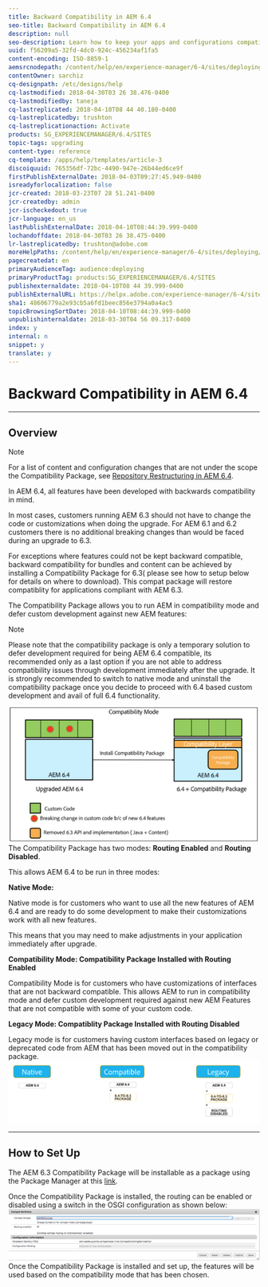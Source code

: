 ```yaml
---
title: Backward Compatibility in AEM 6.4
seo-title: Backward Compatibility in AEM 6.4
description: null
seo-description: Learn how to keep your apps and configurations compatible with AEM 6.4
uuid: f56209a5-32fd-4dc0-924c-456234af1fa5
content-encoding: ISO-8859-1
aemsrcnodepath: /content/help/en/experience-manager/6-4/sites/deploying/using/backward-compatibility
contentOwner: sarchiz
cq-designpath: /etc/designs/help
cq-lastmodified: 2018-04-30T03 26 38.476-0400
cq-lastmodifiedby: taneja
cq-lastreplicated: 2018-04-10T08 44 40.180-0400
cq-lastreplicatedby: trushton
cq-lastreplicationaction: Activate
products: SG_EXPERIENCEMANAGER/6.4/SITES
topic-tags: upgrading
content-type: reference
cq-template: /apps/help/templates/article-3
discoiquuid: 765356df-72bc-4490-947e-26b44ed6ce9f
firstPublishExternalDate: 2018-04-03T09:27:45.949-0400
isreadyforlocalization: false
jcr-created: 2018-03-23T07 28 51.241-0400
jcr-createdby: admin
jcr-ischeckedout: true
jcr-language: en_us
lastPublishExternalDate: 2018-04-10T08:44:39.999-0400
lochandoffdate: 2018-04-30T03 26 38.475-0400
lr-lastreplicatedby: trushton@adobe.com
moreHelpPaths: /content/help/en/experience-manager/6-4/sites/deploying/morehelp/upgrading;/content/help/en/experience-manager/6-4/sites/deploying/morehelp/upgrading
pagecreatedat: en
primaryAudienceTag: audience:deploying
primaryProductTag: products:SG_EXPERIENCEMANAGER/6.4/SITES
publishexternaldate: 2018-04-10T08 44 39.999-0400
publishExternalURL: https://helpx.adobe.com/experience-manager/6-4/sites/deploying/using/backward-compatibility.html
sha1: 48606779a2e93cb5a6fd1beec856e3794a0a4ac5
topicBrowsingSortDate: 2018-04-10T08:44:39.999-0400
unpublishinternaldate: 2018-03-30T04 56 09.317-0400
index: y
internal: n
snippet: y
translate: y
---
```


# Backward Compatibility in AEM 6.4

---

## Overview

>[!NOTE]
>
><p>For a list of content and configuration changes that are not under the scope the Compatibility Package, see <a href="/content/help/en/experience-manager/6-4/sites/deploying/using/repository-restructuring-in-aem64.html">Repository Restructuring in AEM 6.4</a>.</p> 
In AEM 6.4, all features have been developed with backwards compatibility in mind.

In most cases, customers running AEM 6.3 should not have to change the code or customizations when doing the upgrade. For AEM 6.1 and 6.2 customers there is no additional breaking changes than would be faced during an upgrade to 6.3.

For exceptions where features could not be kept backward compatible, backward compatibility for bundles and content can be achieved by installing a Compatibility Package for 6.3( please see how to setup below for details on where to download). This compat package will restore compatiblity for applications compliant with AEM 6.3.

The Compatibility Package allows you to run AEM in compatibility mode and defer custom development against new AEM features:

>[!NOTE]
>
><p>Please note that the compatibility package is only a temporary solution to defer development required for being AEM 6.4 compatible, its recommended only as a last option if you are not able to address compatibility issues through development immediately after the upgrade. It is strongly recommended to switch to native mode and uninstall the compatibility package once you decide to proceed with 6.4 based custom development and avail of full 6.4 functionality.</p> 
![](assets/screen_shot_2018-04-05at43339pm.png)The Compatibility Package has two modes: **Routing Enabled** and **Routing Disabled**.

This allows AEM 6.4 to be run in three modes:

**Native Mode:**

Native mode is for customers who want to use all the new features of AEM 6.4 and are ready to do some development to make their customizations work with all new features.

This means that you may need to make adjustments in your application immediately after upgrade.

**Compatibility Mode: Compatibility Package Installed with Routing Enabled**

Compatibility Mode is for customers who have customizations of interfaces that are not backward compatible. This allows AEM to run in compatibility mode and defer custom development required against new AEM Features that are not compatible with some of your custom code.

**Legacy Mode: Compatiblity Package Installed with Routing Disabled**

Legacy mode is for customers having custom interfaces based on legacy or deprecated code from AEM that has been moved out in the compatibility package.
![](assets/image2018-2-12_23-58-37.png)

---

## How to Set Up
The AEM 6.3 Compatibility Package will be installable as a package using the Package Manager at this [link](https://www.adobeaemcloud.com/content/marketplace/marketplaceProxy.html?packagePath=/content/companies/public/adobe/packages/cq640/compatpack/aem-compat-cq64-to-cq63).

Once the Compatibility Package is installed, the routing can be enabled or disabled using a switch in the OSGI configuration as shown below:
![](assets/screen_shot_2017-11-27at122421pm.png)Once the Compatibility Package is installed and set up, the features will be used based on the compatibility mode that has been chosen.
